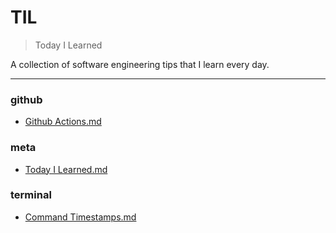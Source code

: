 # TIL

> Today I Learned


A collection of software engineering tips that I learn every day.

---

### github

- [Github Actions.md](github/github-actions.md)

### meta

- [Today I Learned.md](meta/today-i-learned.md)

### terminal

- [Command Timestamps.md](terminal/command-timestamps.md)

